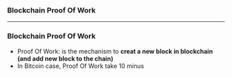 ### Blockchain Proof Of Work

------------------------------------------------------------------

### Blockchain Proof Of Work

* Proof Of Work: is the mechanism to **creat a new block in blockchain (and add new block to the chain)**
* In Bitcoin case, Proof Of Work take 10 minus
